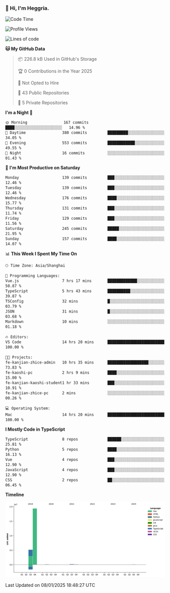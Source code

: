 ### 👋 Hi, I'm Heggria.

<!--START_SECTION:waka-->
![Code Time](http://img.shields.io/badge/Code%20Time-1%2C002%20hrs%2033%20mins-blue)

![Profile Views](http://img.shields.io/badge/Profile%20Views-0-blue)

![Lines of code](https://img.shields.io/badge/From%20Hello%20World%20I%27ve%20Written-24.8%20million%20lines%20of%20code-blue)

**🐱 My GitHub Data** 

> 📦 226.8 kB Used in GitHub's Storage 
 > 
> 🏆 0 Contributions in the Year 2025
 > 
> 🚫 Not Opted to Hire
 > 
> 📜 43 Public Repositories 
 > 
> 🔑 5 Private Repositories 
 > 
**I'm a Night 🦉** 

```text
🌞 Morning                167 commits         ████░░░░░░░░░░░░░░░░░░░░░   14.96 % 
🌆 Daytime                380 commits         █████████░░░░░░░░░░░░░░░░   34.05 % 
🌃 Evening                553 commits         ████████████░░░░░░░░░░░░░   49.55 % 
🌙 Night                  16 commits          ░░░░░░░░░░░░░░░░░░░░░░░░░   01.43 % 
```
📅 **I'm Most Productive on Saturday** 

```text
Monday                   139 commits         ███░░░░░░░░░░░░░░░░░░░░░░   12.46 % 
Tuesday                  139 commits         ███░░░░░░░░░░░░░░░░░░░░░░   12.46 % 
Wednesday                176 commits         ████░░░░░░░░░░░░░░░░░░░░░   15.77 % 
Thursday                 131 commits         ███░░░░░░░░░░░░░░░░░░░░░░   11.74 % 
Friday                   129 commits         ███░░░░░░░░░░░░░░░░░░░░░░   11.56 % 
Saturday                 245 commits         █████░░░░░░░░░░░░░░░░░░░░   21.95 % 
Sunday                   157 commits         ████░░░░░░░░░░░░░░░░░░░░░   14.07 % 
```


📊 **This Week I Spent My Time On** 

```text
🕑︎ Time Zone: Asia/Shanghai

💬 Programming Languages: 
Vue.js                   7 hrs 17 mins       █████████████░░░░░░░░░░░░   50.87 % 
TypeScript               5 hrs 43 mins       ██████████░░░░░░░░░░░░░░░   39.87 % 
TSConfig                 32 mins             █░░░░░░░░░░░░░░░░░░░░░░░░   03.79 % 
JSON                     31 mins             █░░░░░░░░░░░░░░░░░░░░░░░░   03.68 % 
Markdown                 10 mins             ░░░░░░░░░░░░░░░░░░░░░░░░░   01.18 % 

🔥 Editors: 
VS Code                  14 hrs 20 mins      █████████████████████████   100.00 % 

🐱‍💻 Projects: 
fe-kanjian-zhice-admin   10 hrs 35 mins      ██████████████████░░░░░░░   73.83 % 
fe-kaoshi-pc             2 hrs 9 mins        ████░░░░░░░░░░░░░░░░░░░░░   15.00 % 
fe-kanjian-kaoshi-student1 hr 33 mins        ███░░░░░░░░░░░░░░░░░░░░░░   10.91 % 
fe-kanjian-zhice-pc      2 mins              ░░░░░░░░░░░░░░░░░░░░░░░░░   00.26 % 

💻 Operating System: 
Mac                      14 hrs 20 mins      █████████████████████████   100.00 % 
```

**I Mostly Code in TypeScript** 

```text
TypeScript               8 repos             ██████░░░░░░░░░░░░░░░░░░░   25.81 % 
Python                   5 repos             ████░░░░░░░░░░░░░░░░░░░░░   16.13 % 
Vue                      4 repos             ███░░░░░░░░░░░░░░░░░░░░░░   12.90 % 
JavaScript               4 repos             ███░░░░░░░░░░░░░░░░░░░░░░   12.90 % 
CSS                      2 repos             ██░░░░░░░░░░░░░░░░░░░░░░░   06.45 % 
```



**Timeline**

![Lines of Code chart](https://raw.githubusercontent.com/heggria/heggria/main/assets/bar_graph.png)


 Last Updated on 08/01/2025 18:48:27 UTC
<!--END_SECTION:waka-->
